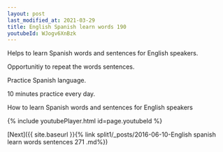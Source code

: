 ```yaml
---
layout: post
last_modified_at: 2021-03-29
title: English Spanish learn words 190 
youtubeId: WJogv6XnBzk
---
```

 
 
Helps to learn Spanish words and sentences for English speakers.

Opportunitiy to repeat the words sentences. 

Practice Spanish language. 
 
10 minutes practice every day. 
 
How to learn Spanish words and sentences for English speakers 
 
{% include youtubePlayer.html id=page.youtubeId %}
 
 
[Next]({{ site.baseurl }}{% link  split1/_posts/2016-06-10-English spanish learn words sentences 271 .md%})
 
